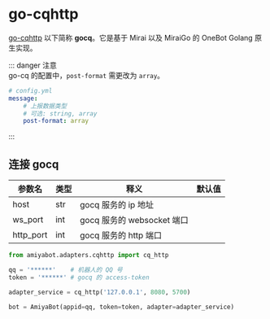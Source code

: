 # go-cqhttp

[go-cqhttp](https://docs.go-cqhttp.org/) 以下简称 **gocq**。它是基于 Mirai 以及 MiraiGo 的 OneBot Golang 原生实现。

::: danger 注意<br>
go-cq 的配置中，`post-format` 需更改为 `array`。

```yaml
# config.yml
message:
    # 上报数据类型
    # 可选: string, array
    post-format: array
```

:::

## 连接 gocq

| 参数名       | 类型  | 释义                    | 默认值 |
|-----------|-----|-----------------------|-----|
| host      | str | gocq 服务的 ip 地址        |     |
| ws_port   | int | gocq 服务的 websocket 端口 |     |
| http_port | int | gocq 服务的 http 端口      |     |

```python
from amiyabot.adapters.cqhttp import cq_http

qq = '******'    # 机器人的 QQ 号
token = '******' # gocq 的 access-token

adapter_service = cq_http('127.0.0.1', 8080, 5700)

bot = AmiyaBot(appid=qq, token=token, adapter=adapter_service)
```
